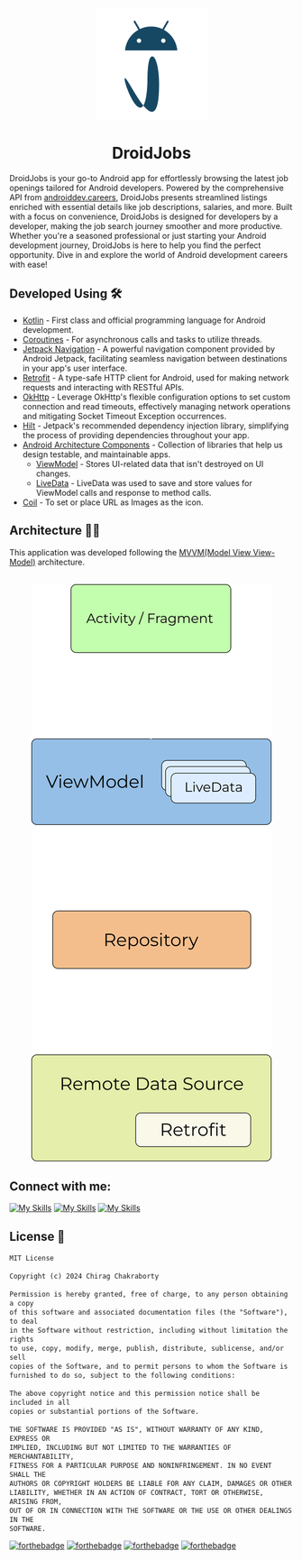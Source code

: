 <div align="center">
<br>
<img src="images/icon_svg.svg" width="200" />

</div>

<h1 align = "center">DroidJobs</h1>
DroidJobs is your go-to Android app for effortlessly browsing the latest job openings tailored for Android developers. Powered by the comprehensive API from <a href="https://androiddev.careers/">androiddev.careers</a>, DroidJobs presents streamlined listings enriched with essential details like job descriptions, salaries, and more. Built with a focus on convenience, DroidJobs is designed for developers by a developer, making the job search journey smoother and more productive. Whether you're a seasoned professional or just starting your Android development journey, DroidJobs is here to help you find the perfect opportunity. Dive in and explore the world of Android development careers with ease!

## Developed Using 🛠

- [Kotlin](https://developer.android.com/kotlin/first) - First class and official programming language for Android development.
- [Coroutines](https://kotlinlang.org/docs/coroutines-overview.html) - For asynchronous calls and tasks to utilize threads.
- [Jetpack Navigation](https://developer.android.com/guide/navigation) - A powerful navigation component provided by Android Jetpack, facilitating seamless navigation between destinations in your app's user interface.
- [Retrofit](https://square.github.io/retrofit/) - A type-safe HTTP client for Android, used for making network requests and interacting with RESTful APIs.
- [OkHttp](https://square.github.io/okhttp/) - Leverage OkHttp's flexible configuration options to set custom connection and read timeouts, effectively managing network operations and mitigating Socket Timeout Exception occurrences.
- [Hilt](https://developer.android.com/training/dependency-injection/hilt-android) - Jetpack's recommended dependency injection library, simplifying the process of providing dependencies throughout your app.
- [Android Architecture Components](https://developer.android.com/topic/architecture) - Collection of libraries that help us design testable, and maintainable apps.
  - [ViewModel](https://developer.android.com/topic/libraries/architecture/viewmodel) - Stores UI-related data that isn't destroyed on UI changes.
  - [LiveData](https://developer.android.com/topic/libraries/architecture/livedata) - LiveData was used to save and store values for ViewModel calls and response to method calls.
- [Coil](https://coil-kt.github.io/coil/compose/) - To set or place URL as Images as the icon.

## Architecture 👷‍♂️
This application was developed following the [MVVM(Model View View-Model)](https://developer.android.com/topic/architecture#recommended-app-arch) architecture.
<br>
<div align="center">
<br>
<img src="images/MVVM.svg"/>
</div>

## Connect with me:
[![My Skills](https://skillicons.dev/icons?i=github)](https://github.com/GeekLord04/)
[![My Skills](https://skillicons.dev/icons?i=linkedin)](https://www.linkedin.com/in/chirag-cy/)
[![My Skills](https://img.icons8.com/fluency/48/twitterx--v2.png)](https://twitter.com/GeekLord04)

## License 📜
```
MIT License

Copyright (c) 2024 Chirag Chakraborty

Permission is hereby granted, free of charge, to any person obtaining a copy
of this software and associated documentation files (the "Software"), to deal
in the Software without restriction, including without limitation the rights
to use, copy, modify, merge, publish, distribute, sublicense, and/or sell
copies of the Software, and to permit persons to whom the Software is
furnished to do so, subject to the following conditions:

The above copyright notice and this permission notice shall be included in all
copies or substantial portions of the Software.

THE SOFTWARE IS PROVIDED "AS IS", WITHOUT WARRANTY OF ANY KIND, EXPRESS OR
IMPLIED, INCLUDING BUT NOT LIMITED TO THE WARRANTIES OF MERCHANTABILITY,
FITNESS FOR A PARTICULAR PURPOSE AND NONINFRINGEMENT. IN NO EVENT SHALL THE
AUTHORS OR COPYRIGHT HOLDERS BE LIABLE FOR ANY CLAIM, DAMAGES OR OTHER
LIABILITY, WHETHER IN AN ACTION OF CONTRACT, TORT OR OTHERWISE, ARISING FROM,
OUT OF OR IN CONNECTION WITH THE SOFTWARE OR THE USE OR OTHER DEALINGS IN THE
SOFTWARE.
```
[![forthebadge](https://forthebadge.com/images/badges/built-with-love.svg)](https://forthebadge.com)
[![forthebadge](https://forthebadge.com/images/badges/built-for-android.svg)](https://forthebadge.com)
[![forthebadge](https://forthebadge.com/images/badges/made-with-kotlin.svg)](https://forthebadge.com)
[![forthebadge](https://forthebadge.com/images/badges/uses-git.svg)](https://forthebadge.com)
